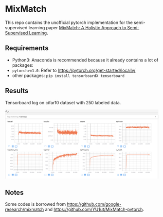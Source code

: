 # MixMatch

This repo contains the unofficial pytorch implementation for the semi-supervised learning paper [MixMatch: A Holistic Approach to Semi-Supervised Learning](https://arxiv.org/abs/1905.02249).

## Requirements

* Python3: Anaconda is recommended because it already contains a lot of packages:
* `pytorch>=1.0`: Refer to https://pytorch.org/get-started/locally/
* other packages: `pip install tensorboardX tensorboard`

## Results

Tensorboard log on cifar10 dataset with 250 labeled data.

![tensorboard log](./assets/tensorboard.png)

## Notes

Some codes is borrowed from https://github.com/google-research/mixmatch and https://github.com/YU1ut/MixMatch-pytorch. 
